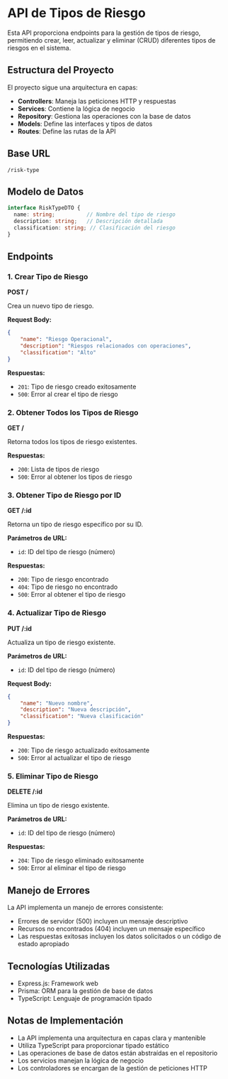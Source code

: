 # API de Tipos de Riesgo

Esta API proporciona endpoints para la gestión de tipos de riesgo, permitiendo crear, leer, actualizar y eliminar (CRUD) diferentes tipos de riesgos en el sistema.

## Estructura del Proyecto

El proyecto sigue una arquitectura en capas:
- **Controllers**: Maneja las peticiones HTTP y respuestas
- **Services**: Contiene la lógica de negocio
- **Repository**: Gestiona las operaciones con la base de datos
- **Models**: Define las interfaces y tipos de datos
- **Routes**: Define las rutas de la API

## Base URL

```
/risk-type
```

## Modelo de Datos

```typescript
interface RiskTypeDTO {
  name: string;          // Nombre del tipo de riesgo
  description: string;   // Descripción detallada
  classification: string; // Clasificación del riesgo
}
```

## Endpoints

### 1. Crear Tipo de Riesgo
**POST /** 

Crea un nuevo tipo de riesgo.

**Request Body:**
```json
{
    "name": "Riesgo Operacional",
    "description": "Riesgos relacionados con operaciones",
    "classification": "Alto"
}
```

**Respuestas:**
- `201`: Tipo de riesgo creado exitosamente
- `500`: Error al crear el tipo de riesgo

### 2. Obtener Todos los Tipos de Riesgo
**GET /**

Retorna todos los tipos de riesgo existentes.

**Respuestas:**
- `200`: Lista de tipos de riesgo
- `500`: Error al obtener los tipos de riesgo

### 3. Obtener Tipo de Riesgo por ID
**GET /:id**

Retorna un tipo de riesgo específico por su ID.

**Parámetros de URL:**
- `id`: ID del tipo de riesgo (número)

**Respuestas:**
- `200`: Tipo de riesgo encontrado
- `404`: Tipo de riesgo no encontrado
- `500`: Error al obtener el tipo de riesgo

### 4. Actualizar Tipo de Riesgo
**PUT /:id**

Actualiza un tipo de riesgo existente.

**Parámetros de URL:**
- `id`: ID del tipo de riesgo (número)

**Request Body:**
```json
{
    "name": "Nuevo nombre",
    "description": "Nueva descripción",
    "classification": "Nueva clasificación"
}
```

**Respuestas:**
- `200`: Tipo de riesgo actualizado exitosamente
- `500`: Error al actualizar el tipo de riesgo

### 5. Eliminar Tipo de Riesgo
**DELETE /:id**

Elimina un tipo de riesgo existente.

**Parámetros de URL:**
- `id`: ID del tipo de riesgo (número)

**Respuestas:**
- `204`: Tipo de riesgo eliminado exitosamente
- `500`: Error al eliminar el tipo de riesgo

## Manejo de Errores

La API implementa un manejo de errores consistente:

- Errores de servidor (500) incluyen un mensaje descriptivo
- Recursos no encontrados (404) incluyen un mensaje específico
- Las respuestas exitosas incluyen los datos solicitados o un código de estado apropiado

## Tecnologías Utilizadas

- Express.js: Framework web
- Prisma: ORM para la gestión de base de datos
- TypeScript: Lenguaje de programación tipado

## Notas de Implementación

- La API implementa una arquitectura en capas clara y mantenible
- Utiliza TypeScript para proporcionar tipado estático
- Las operaciones de base de datos están abstraídas en el repositorio
- Los servicios manejan la lógica de negocio
- Los controladores se encargan de la gestión de peticiones HTTP
